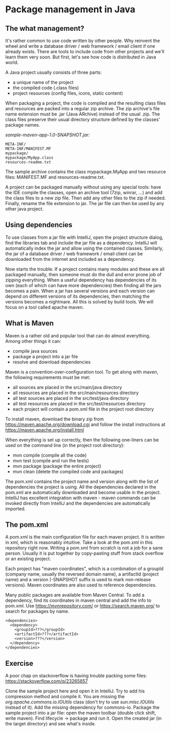 # Package management in Java

## The what management?

It's rather common to use code written by other people. 
Why reinvent the wheel and write a database driver / web framework / email client if one already exists. 
There are tools to include code from other projects and we'll learn them very soon. 
But first, let's see how code is distributed in Java world. 

A Java project usually consists of three parts: 

* a unique name of the project
* the compiled code (.class files)
* project resources (config files, icons, static content)

When packaging a project, the code is compiled and the resulting class files and resources are packed into a regular zip archive. 
The zip archive's file name extension must be .jar (Java ARchive) instead of the usual .zip. 
The class files preserve their usual directory structure defined by the classes' package names. 

*sample-maven-app-1.0-SNAPSHOT.jar:*

    META-INF/
    META-INF/MANIFEST.MF
    mypackage/
    mypackage/MyApp.class
    resources-readme.txt

The sample archive contains the class mypackage.MyApp and two resource files: MANIFEST.MF and resources-readme.txt. 

A project can be packaged manually without using any special tools: 
have the IDE compile the classes, open an archive tool (7zip, winrar, ...) and add the class files to a new zip file. 
Then add any other files to the zip if needed. 
Finally, rename the file extension to jar. 
The jar file can then be used by any other java project. 

## Using dependencies

To use classes from a jar file with IntelliJ, open the project structure dialog, find the libraries tab and include the jar file as a dependency. 
IntelliJ will automatically index the jar and allow using the contained classes. 
Similarly, the jar of a database driver / web framework / email client can be downloaded from the internet and included as a dependency. 

Now starts the trouble. 
If a project contains many modules and these are all packaged manually, then someone must do the dull and error prone job of zipping everything. 
When a useful dependency has dependencies of its own (each of which can have more dependencies) then finding all the jars becomes a pain. 
When a jar has several versions and each version can depend on different versions of its dependencies, then matching the versions becomes a nightmare. 
All this is solved by build tools. 
We will focus on a tool called apache maven. 

## What is Maven

Maven is a rather old and popular tool that can do almost everything. 
Among other things it can: 

* compile java sources
* package a project into a jar file
* resolve and download dependencies

Maven is a convention-over-configuration tool. 
To get along with maven, the following requirements must be met: 

* all sources are placed in the src/main/java directory
* all resources are placed in the src/main/resources directory
* all test sources are placed in the src/test/java directory
* all test resources are placed in the src/test/resources directory
* each project will contain a pom.xml file in the project root directory

To install maven, download the binary zip from https://maven.apache.org/download.cgi and follow the install instructions at https://maven.apache.org/install.html 

When everything is set up correctly, then the following one-liners can be used on the command line (in the project root directory): 

* mvn compile (compile all the code)
* mvn test (compile and run the tests)
* mvn package (package the entire project)
* mvn clean (delete the compiled code and packages)

The pom.xml contains the project name and version along with the list of dependencies the project is using. 
All the dependencies declared in the pom.xml are automatically downloaded and become usable in the project. 
IntelliJ has excellent integration with maven - maven commands can be invoked directly from IntelliJ and the dependencies are automatically imported. 

## The pom.xml

A pom.xml is the main configuration file for each maven project. 
It is written in xml, which is reasonably intuitive. 
Take a look at the pom.xml in this repository right now. 
Writing a pom.xml from scratch is not a job for a sane person. 
Usually it is put together by copy-pasting stuff from stack overflow or an existing project. 

Each project has "maven coordinates", which is a combination of a groupId (company name, usually the reversed domain name), a artifactId (project name) and a version (-SNAPSHOT suffix is used to mark non-release versions). 
Maven coordinates are also used to reference dependencies. 

Many public packages are available from Maven Central.
To add a dependency, find its coordinates in maven central and add the info to pom.xml.
Use https://mvnrepository.com/ or https://search.maven.org/ to search for packages by name.

    <dependencies>
      <dependency>
        <groupId>???</groupId>
        <artifactId>???</artifactId>
        <version>???</version>
      </dependency>
    </dependencies>

## Exercise

A poor chap on stackoverflow is having trouble packing some files: https://stackoverflow.com/q/23265857 

Clone the sample project here and open it in IntelliJ. 
Try to add his compression method and compile it. 
You are missing the *org.apache.commons.io.IOUtils* class (don't try to use *sun.misc.IOUtils* instead of it). 
Add the missing dependency for commons-io. 
Package the sample project into a jar file: open the maven toolbar (double click shift, write maven). 
Find lifecycle -> package and run it. 
Open the created jar (in the target directory) and see what's inside. 


